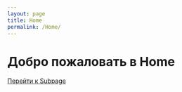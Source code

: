 ```yaml
---
layout: page
title: Home
permalink: /Home/
---
```


# Добро пожаловать в Home

[Перейти к Subpage](/Home/subpage/)
